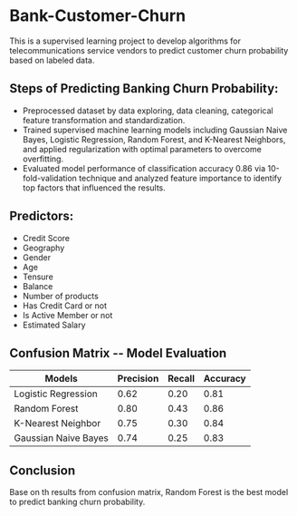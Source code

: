 # Bank-Customer-Churn

This is a supervised learning project to develop algorithms for telecommunications service vendors to predict customer churn probability based on labeled data. 

## Steps of Predicting Banking Churn Probability:
- Preprocessed dataset by data exploring, data cleaning, categorical feature transformation and standardization. 
- Trained supervised machine learning models including Gaussian Naive Bayes, Logistic Regression, Random Forest, and K-Nearest Neighbors, and applied regularization with optimal parameters to overcome overfitting. 
- Evaluated model performance of classification accuracy 0.86 via 10-fold-validation technique and analyzed feature importance to identify top factors that influenced the results. 

## Predictors:
- Credit Score
- Geography
- Gender
- Age 
- Tensure
- Balance
- Number of products
- Has Credit Card or not
- Is Active Member or not
- Estimated Salary


## Confusion Matrix -- Model Evaluation  
| Models             | Precision  |   Recall  | Accuracy  |
|------------------- |------------| -------   |-----------|
|Logistic Regression |  0.62      | 0.20      | 0.81      |
|Random Forest       |  0.80      | 0.43      | 0.86      |
|K-Nearest Neighbor  |  0.75      | 0.30      | 0.84      |
|Gaussian Naive Bayes|  0.74      | 0.25      | 0.83      |

## Conclusion  
Base on th results from confusion matrix, Random Forest is the best model to predict banking churn probability.  


